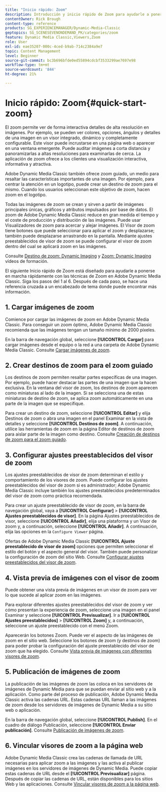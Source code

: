 ```yaml
---
title: "Inicio rápido: Zoom"
description: Introducción y inicio rápido de Zoom para ayudarle a ponerse en marcha rápidamente.
contentOwner: Rick Brough
content-type: reference
products: SG_EXPERIENCEMANAGER/Dynamic-Media-Classic
geptopics: SG_SCENESEVENONDEMAND_PK/categories/zoom
feature: Dynamic Media Classic,Viewers,Zoom
role: User
exl-id: eae35207-000c-4ced-b9ab-714c2384a9e7
topic: Content Management
level: Beginner
source-git-commit: bc3b696bfde0ed55894cdcbf3533299ae7697e98
workflow-type: tm+mt
source-wordcount: '844'
ht-degree: 21%

---
```


# Inicio rápido: Zoom{#quick-start-zoom}

El zoom permite ver de forma interactiva detalles de alta resolución en imágenes. Por ejemplo, se pueden ver colores, opciones, ángulos y detalles de una imagen en un visor integrado, dinámico y completamente configurable. Este visor puede incrustarse en una página web o aparecer en una ventana emergente. Puede auditar imágenes a corta distancia y panoramizarlas a altas resoluciones para examinarlas de cerca. La aplicación de zoom ofrece a los clientes una visualización interactiva, informativa y atractiva.

Adobe Dynamic Media Classic también ofrece zoom guiado, un medio para resaltar las características importantes de una imagen. Por ejemplo, para centrar la atención en un logotipo, puede crear un destino de zoom para el mismo. Cuando los usuarios seleccionan este objetivo de zoom, hacen zoom en el logotipo.

Todas las imágenes de zoom se crean y sirven a partir de imágenes principales únicas, gráficos y atributos impulsados por base de datos. El zoom de Adobe Dynamic Media Classic reduce en gran medida el tiempo y el coste de producción y distribución de las imágenes. Puede usar Visualizadores de zoom para acercar y alejar imágenes. El Visor de zoom tiene botones que puede seleccionar para aplicar el zoom y desplazarse; también puede desplazarse arrastrando en la pantalla. Mediante ajustes preestablecidos de visor de zoom se puede configurar el visor de zoom dentro del cual se aplicará zoom en las imágenes.

Consulte [Destino de zoom: Dynamic Imaging](https://s7d5.scene7.com/s7viewers/html5/VideoViewer.html?videoserverurl=https://s7d5.scene7.com/is/content/&amp;emailurl=https://s7d5.scene7.com/s7/emailFriend&amp;serverUrl=https://s7d5.scene7.com/is/image/&amp;config=Scene7SharedAssets/Universal_HTML5_Video&amp;contenturl=https://s7d5.scene7.com/skins/&amp;asset=S7tutorials/559_Zoom%20Target%20Tool_converted%20renamed_Dynamic%20Imaging-AVS) y [Zoom: Dynamic Imaging](https://s7d5.scene7.com/s7viewers/html5/VideoViewer.html?videoserverurl=https://s7d5.scene7.com/is/content/&amp;emailurl=https://s7d5.scene7.com/s7/emailFriend&amp;serverUrl=https://s7d5.scene7.com/is/image/&amp;config=Scene7SharedAssets/Universal_HTML5_Video&amp;contenturl=https://s7d5.scene7.com/skins/&amp;asset=S7tutorials/560_Zoom_converted%20renamed_Dynamic%20Imaging-AVS) vídeos de formación.

El siguiente Inicio rápido de Zoom está diseñado para ayudarle a ponerse en marcha rápidamente con las técnicas de Zoom en Adobe Dynamic Media Classic. Siga los pasos del 1 al 6. Después de cada paso, se hace una referencia cruzada a un encabezado de tema donde puede encontrar más información.

## 1. Cargar imágenes de zoom

Comience por cargar las imágenes de zoom en Adobe Dynamic Media Classic. Para conseguir un zoom óptimo, Adobe Dynamic Media Classic recomienda que las imágenes tengan un tamaño mínimo de 2000 píxeles.

En la barra de navegación global, seleccione **[!UICONTROL Cargar]** para cargar imágenes desde el equipo o la red a una carpeta de Adobe Dynamic Media Classic. Consulte [Cargar imágenes de zoom](uploading-zoom-images.md#uploading_zoom_images).

## 2. Crear destinos de zoom para el zoom guiado

Los destinos de zoom permiten resaltar partes específicas de una imagen. Por ejemplo, puede hacer destacar las partes de una imagen que la hacen exclusiva. En la ventana del visor de zoom, los destinos de zoom aparecen como miniaturas al lado de la imagen. Si se selecciona una de estas miniaturas de destino de zoom, se aplica zoom automáticamente en una parte de la imagen que se especifique.

Para crear un destino de zoom, seleccione **[!UICONTROL Editar]** y elija Destinos de zoom o abra una imagen en el panel Examinar en la vista de detalles y seleccione **[!UICONTROL Destinos de zoom]**. A continuación, utilice las herramientas de zoom en la página Editor de destinos de zoom para aislar parte de la imagen como destino. Consulte [Creación de destinos de zoom para el zoom guiado](creating-zoom-targets-guided-zoom.md#creating_zoom_targets_for_guided_zoom).

## 3. Configurar ajustes preestablecidos del visor de zoom

Los ajustes preestablecidos de visor de zoom determinan el estilo y comportamiento de los visores de zoom. Puede configurar los ajustes preestablecidos del visor de zoom si es administrador; Adobe Dynamic Media Classic incluye también los ajustes preestablecidos predeterminados del visor de zoom como práctica recomendada.

Para crear un ajuste preestablecido de visor de zoom, en la barra de navegación global, vaya a **[!UICONTROL Configurar]** > **[!UICONTROL Ajustes preestablecidos de visor]**. En la página Ajustes preestablecidos de visor, seleccione **[!UICONTROL Añadir]**, elija una plataforma y un Visor de zoom y, a continuación, seleccione **[!UICONTROL Añadir]**. A continuación, elija las opciones en la `Configure Viewer` página.

Ofertas de Adobe Dynamic Media Classic **[!UICONTROL Ajuste preestablecido de visor de zoom]** opciones que permiten seleccionar el estilo del botón y el aspecto general del visor. También puede personalizar la configuración de zoom del sitio Web. Consulte [Configurar ajustes preestablecidos del visor de zoom](setting-zoom-viewer-presets.md#setting_up_zoom_viewer_presets).

## 4. Vista previa de imágenes con el visor de zoom

Puede obtener una vista previa de imágenes en un visor de zoom para ver lo que sucede al aplicar zoom en las imágenes.

Para explorar diferentes ajustes preestablecidos del visor de zoom y ver cómo presentan la experiencia de zoom, seleccione una imagen en el panel Examinar y seleccione **[!UICONTROL Previsualizar]**. Ir a **[!UICONTROL Ajustes preestablecidos]** > **[!UICONTROL Zoom]** y, a continuación, seleccione un ajuste preestablecido con el menú Zoom.

Aparecerán los botones Zoom. Puede ver el aspecto de las imágenes de zoom en el sitio web. Seleccione los botones de zoom (y destinos de zoom) para poder probar la configuración del ajuste preestablecido del visor de zoom que ha elegido. Consulte [Vista previa de imágenes con diferentes visores de zoom](previewing-image-assets-different-zoom.md#previewing_image_assets_with_different_zoom_viewers).

## 5. Publicación de imágenes de zoom

La publicación de las imágenes de zoom las coloca en los servidores de imágenes de Dynamic Media para que se puedan enviar al sitio web y a la aplicación. Como parte del proceso de publicación, Adobe Dynamic Media Classic activa las cadenas URL. Estas cadenas URL llaman a las imágenes de zoom desde los servidores de imágenes de Dynamic Media a su sitio web o aplicación.

En la barra de navegación global, seleccione **[!UICONTROL Publish]**. En el cuadro de diálogo Publicación, seleccione **[!UICONTROL Enviar publicación]**. Consulte [Publicación de imágenes de zoom](publishing-zoom-images.md#publishing_zoom_images).

## 6. Vincular visores de zoom a la página web

Adobe Dynamic Media Classic crea las cadenas de llamada de URL necesarias para aplicar zoom a las imágenes y las activa al publicar imágenes en los servidores de imágenes de Dynamic Media. Puede copiar estas cadenas de URL desde el **[!UICONTROL Previsualizar]** página. Después de copiar las cadenas de URL, están disponibles para los sitios Web y las aplicaciones. Consulte [Vincular visores de zoom a la página web](linking-zoom-viewers-web-pages.md#linking_zoom_viewers_to_your_web_pages).

